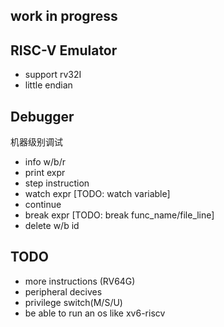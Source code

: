 ## work in progress
## RISC-V Emulator
* support rv32I
* little endian

## Debugger
机器级别调试
* info w/b/r
* print expr
* step instruction
* watch expr [TODO: watch variable]
* continue
* break expr [TODO: break func_name/file_line]
* delete w/b id


## TODO
* more instructions (RV64G)
* peripheral decives
* privilege switch(M/S/U)
* be able to run an os like xv6-riscv
